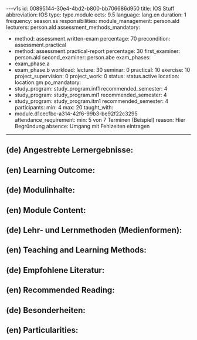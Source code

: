 ---v1s
id: 00895144-30e4-4bd2-b800-bb706686d950
title: IOS Stuff
abbreviation: IOS
type: type.module
ects: 9.5
language: lang.en
duration: 1
frequency: season.ss
responsibilities:
  module_management: person.ald
  lecturers: person.ald
assessment_methods_mandatory:
  - method: assessment.written-exam
    percentage: 70
    precondition: assessment.practical
  - method: assessment.practical-report
    percentage: 30
first_examiner: person.ald 
second_examiner: person.abe
exam_phases:
  - exam_phase.a
  - exam_phase.b
workload:
  lecture: 30
  seminar: 0
  practical: 10
  exercise: 10
  project_supervision: 0
  project_work: 0
status: status.active
location: location.gm
po_mandatory:
  - study_program: study_program.inf1
    recommended_semester: 4
  - study_program: study_program.mi1
    recommended_semester: 4
  - study_program: study_program.itm1
    recommended_semester: 4
participants:
  min: 4
  max: 20
taught_with:
  - module.d1cecfbc-a314-42f6-99b3-be92f22c3295
attendance_requirement:
  min: 5 von 7 Terminen (Beispiel)
  reason: Hier Begründung
  absence: Umgang mit Fehlzeiten eintragen
---

## (de) Angestrebte Lernergebnisse:

## (en) Learning Outcome:

## (de) Modulinhalte:

## (en) Module Content:

## (de) Lehr- und Lernmethoden (Medienformen):

## (en) Teaching and Learning Methods:

## (de) Empfohlene Literatur:

## (en) Recommended Reading:

## (de) Besonderheiten:

## (en) Particularities:
